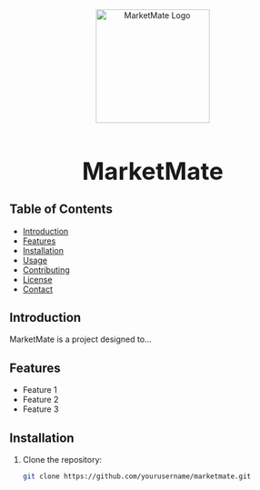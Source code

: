 

<div align="center">
  <img src="C:\Users\Owner\.vscode\programs\MarketMate2\web_flask\static\images\images\Logo.png" alt="MarketMate Logo" width="200">
  <h1 style="font-size: 3em;">MarketMate</h1>
</div>

## Table of Contents
- [Introduction](#introduction)
- [Features](#features)
- [Installation](#installation)
- [Usage](#usage)
- [Contributing](#contributing)
- [License](#license)
- [Contact](#contact)

## Introduction
MarketMate is a project designed to...

## Features
- Feature 1
- Feature 2
- Feature 3

## Installation
1. Clone the repository:
   ```bash
   git clone https://github.com/yourusername/marketmate.git

